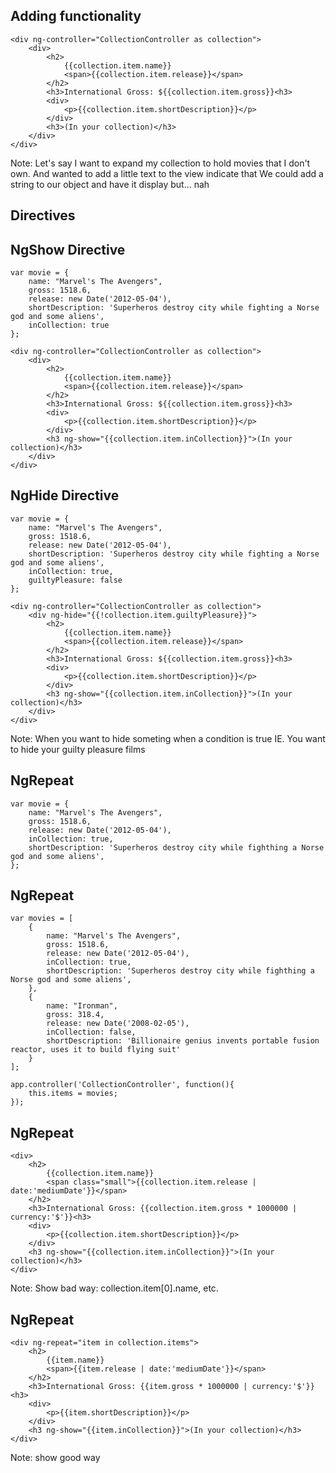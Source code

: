 ## Adding functionality
```
<div ng-controller="CollectionController as collection">
    <div>
        <h2>
            {{collection.item.name}}
            <span>{{collection.item.release}}</span>
        </h2>
        <h3>International Gross: ${{collection.item.gross}}<h3>
        <div>
            <p>{{collection.item.shortDescription}}</p>
        </div>
        <h3>(In your collection)</h3>
    </div>
</div>
```

Note: Let's say I want to expand my collection to hold movies that I don't own. And wanted to add a little text to the view indicate that
We could add a string to our object and have it display but... nah



## Directives


## NgShow Directive
```
var movie = {
    name: "Marvel's The Avengers",
    gross: 1518.6,
    release: new Date('2012-05-04'),
    shortDescription: 'Superheros destroy city while fighting a Norse god and some aliens',
    inCollection: true
};
```

```
<div ng-controller="CollectionController as collection">
    <div>
        <h2>
            {{collection.item.name}}
            <span>{{collection.item.release}}</span>
        </h2>
        <h3>International Gross: ${{collection.item.gross}}<h3>
        <div>
            <p>{{collection.item.shortDescription}}</p>
        </div>
        <h3 ng-show="{{collection.item.inCollection}}">(In your collection)</h3>
    </div>
</div>
```
<!-- .element: class="fragment" -->


## NgHide Directive
```
var movie = {
    name: "Marvel's The Avengers",
    gross: 1518.6,
    release: new Date('2012-05-04'),
    shortDescription: 'Superheros destroy city while fighting a Norse god and some aliens',
    inCollection: true,
    guiltyPleasure: false
};
```

```
<div ng-controller="CollectionController as collection">
    <div ng-hide="{{!collection.item.guiltyPleasure}}">
        <h2>
            {{collection.item.name}}
            <span>{{collection.item.release}}</span>
        </h2>
        <h3>International Gross: ${{collection.item.gross}}<h3>
        <div>
            <p>{{collection.item.shortDescription}}</p>
        </div>
        <h3 ng-show="{{collection.item.inCollection}}">(In your collection)</h3>
    </div>
</div>
```
<!-- .element: class="fragment" -->

Note: When you want to hide someting when a condition is true
IE. You want to hide your guilty pleasure films



## NgRepeat
```
var movie = {
    name: "Marvel's The Avengers",
    gross: 1518.6,
    release: new Date('2012-05-04'),
    inCollection: true,
    shortDescription: 'Superheros destroy city while fighthing a Norse god and some aliens',
};
```


## NgRepeat
```
var movies = [
    {
        name: "Marvel's The Avengers",
        gross: 1518.6,
        release: new Date('2012-05-04'),
        inCollection: true,
        shortDescription: 'Superheros destroy city while fighthing a Norse god and some aliens',
    },
    {
        name: "Ironman",
        gross: 318.4,
        release: new Date('2008-02-05'),
        inCollection: false,
        shortDescription: 'Billionaire genius invents portable fusion reactor, uses it to build flying suit'
    }
];

```

```
app.controller('CollectionController', function(){
    this.items = movies;
});
```


## NgRepeat
```
<div>
    <h2>
        {{collection.item.name}}
        <span class="small">{{collection.item.release | date:'mediumDate'}}</span>
    </h2>
    <h3>International Gross: {{collection.item.gross * 1000000 | currency:'$'}}<h3>
    <div>
        <p>{{collection.item.shortDescription}}</p>
    </div>
    <h3 ng-show="{{collection.item.inCollection}}">(In your collection)</h3>
</div>
```

Note: Show bad way: collection.item[0].name, etc.


## NgRepeat
```
<div ng-repeat="item in collection.items">
    <h2>
        {{item.name}}
        <span>{{item.release | date:'mediumDate'}}</span>
    </h2>
    <h3>International Gross: {{item.gross * 1000000 | currency:'$'}}<h3>
    <div>
        <p>{{item.shortDescription}}</p>
    </div>
    <h3 ng-show="{{item.inCollection}}">(In your collection)</h3>
</div>
```
Note: show good way
